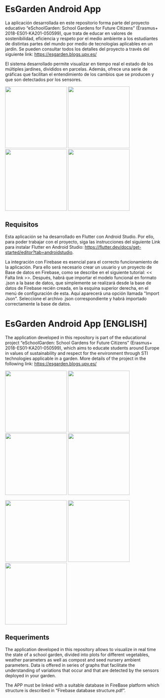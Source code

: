 # EsGarden Android App

La aplicación desarrollada en este repositorio forma parte del proyecto educativo  “eSchoolGarden: School Gardens for Future Citizens” (Erasmus+ 2018-ES01-KA201-050599), que trata de educar en valores de sostenibilidad, eficiencia y respeto por el medio ambiente a los estudiantes de distintas partes del mundo por medio de tecnologías aplicables en un jardín. Se pueden consultar todos los detalles del proyecto a través del siguiente link: https://esgarden.blogs.upv.es/

El sistema desarrollado permite visualizar en tiempo real el estado de los múltiples jardines, divididos en parcelas. Además, ofrece una serie de gráficas que facilitan el entendimiento de los cambios que se producen y que son detectados por los sensores. 

<img src="images/Capt1.jpeg" width=200>     <img src="images/Capt2.jpeg" width=200>       <img src="images/Capt3.jpeg" width=200>       <img src="images/Capt4.jpeg" width=200>


## Requisitos

Esta aplicación se ha desarrollado en Flutter con Android Studio. Por ello, para poder trabajar con el proyecto, siga las instrucciones del siguiente Link para instalar Flutter en Android Studio: https://flutter.dev/docs/get-started/editor?tab=androidstudio.

La integración con Firebase es esencial para el correcto funcionamiento de la aplicación. Para ello será necesario crear un usuario y un proyecto de Base de datos en Firebase, como se describe en el siguiente tutorial: << Falta link >>. Después, habrá que importar el modelo funcional en formato .json a la base de datos, que simplemente se realizará desde la base de datos de Firebase recién creada, en la esquina superior derecha, en el menú de configuración de esta. Aquí aparecerá una opción llamada "Import Json". Seleccione el archivo .json correspondiente y habrá importado correctamente la base de datos.


# EsGarden Android App [ENGLISH]

The application developed in this repository is part of the educational project “eSchoolGarden: School Gardens for Future Citizens” (Erasmus+ 2018-ES01-KA201-050599), which aims to educate students around Europe in values of sustainability and respect for the environment through STI technologies applicable in a garden. More details of the project in the following link: https://esgarden.blogs.upv.es/

<img src="images/Capt5.jpeg" width=200>     <img src="images/Capt6.jpeg" width=200>       <img src="images/Capt7.jpeg" width=200>       <img src="images/Capt8.jpeg" width=200>

<img src="images/Capt9.jpeg" width=200>     <img src="images/Capt10.jpeg" width=200>       <img src="images/Capt11.jpeg" width=200>      

## Requeriments

The application developed in this repository allows to visualize in real time the state of a school garden, divided into plots for different vegetables, weather parameters as well as compost and seed nursery ambient parameters. Data is offered in series of graphs that facilitate the understanding of variations that occur and that are detected by the sensors deployed in your garden.

The APP must be linked with a suitable database in FireBase platform which structure is described in “Firebase database structure.pdf”.
